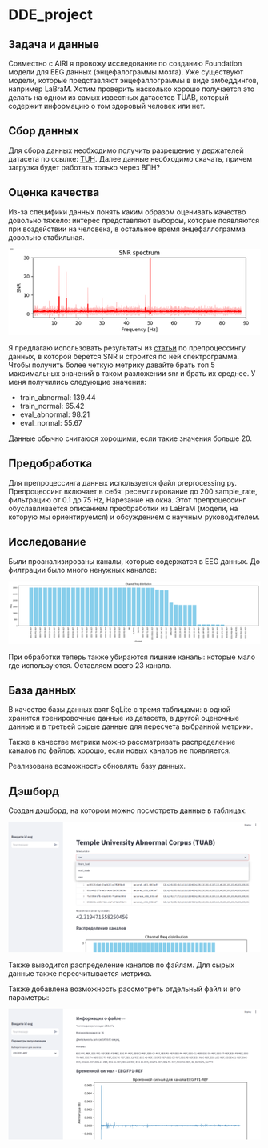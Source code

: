 # DDE_project
## Задача и данные

Совместно с AIRI я провожу исследование по созданию Foundation модели для EEG 
данных (энцефалограммы мозга). Уже существуют модели, которые представляют энцефаллограммы
в виде эмбеддингов, например LaBraM. Хотим проверить насколько хорошо получается это делать
на одном из самых известных датасетов TUAB, который содержит информацию о том здоровый человек или нет.

## Сбор данных

Для сбора данных необходимо получить разрешение у держателей датасета по ссылке: 
[TUH](https://isip.piconepress.com/projects/nedc/html/tuh_eeg/).
Далее данные необходимо скачать, причем загрузка будет работать только через ВПН?

## Оценка качества

Из-за специфики данных понять каким образом оценивать качество довольно тяжело:
интерес представляют выборсы, которые появляются при воздействии на человека,
в остальное время энцефаллограмма довольно стабильная. 

![](results/snr.png)

Я предлагаю использовать результаты из [статьи](https://mne.tools/1.0/auto_tutorials/time-freq/50_ssvep.html)
по препроцессингу данных, в которой берется SNR и строится по ней спектрограмма.
Чтобы получить более четкую метрику давайте брать топ 5 максимальных значений в таком разложении snr
и брать их среднее. У меня получились следующие значения:

* train_abnormal: 139.44
* train_normal: 65.42
* eval_abnormal: 98.21
* eval_normal: 55.67

Данные обычно считаюся хорошими, если такие значения больше 20.

## Предобработка

Для препроцессинга данных используется файл preprocessing.py. 
Препроцессинг включает в себя: ресемплирование до 200 sample_rate, 
фильтрацию от 0.1 до 75 Hz, Нарезание на окна. Этот препроцессинг обуславливается 
описанием преобработки из LaBraM (модели, на которую мы ориентируемся) 
и обсуждением с научным руководителем.

## Исследование

Были проанализированы каналы, которые содержатся в EEG данных. 
До филтрации было много ненужных каналов:

![](results/tuab_data_channel_freq.png)

При обработки теперь также убираются лишние каналы: которые мало где используются.
Оставляем всего 23 канала.

## База данных

В качестве базы данных взят SqLite с тремя таблицами: в одной хранится тренировочные данные из датасета,
в другой оценочные данные и в третьей сырые данные для пересчета выбранной метрики.

Также в качестве метрики можно рассматривать распределение каналов по файлов:
хорошо, если новых каналов не появляется.

Реализована возможность обновлять базу данных.

## Дэшборд

Создан дэшборд, на котором можно посмотреть данные в таблицах:

![](results/dashboard_table.png)

Также выводится распределение каналов по файлам. Для сырых данные также пересчитывается метрика.

Также добавлена возможность рассмотреть отдельный файл и его параметры:

![](results/dashboard_one_file.png)